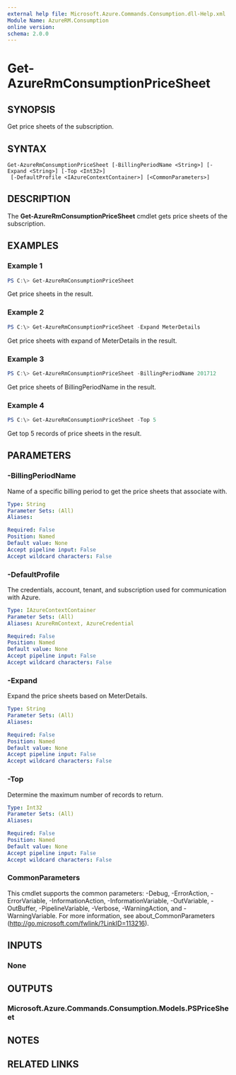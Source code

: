```yaml
---
external help file: Microsoft.Azure.Commands.Consumption.dll-Help.xml
Module Name: AzureRM.Consumption
online version:
schema: 2.0.0
---
```


# Get-AzureRmConsumptionPriceSheet

## SYNOPSIS
Get price sheets of the subscription.

## SYNTAX

```
Get-AzureRmConsumptionPriceSheet [-BillingPeriodName <String>] [-Expand <String>] [-Top <Int32>]
 [-DefaultProfile <IAzureContextContainer>] [<CommonParameters>]
```

## DESCRIPTION
The **Get-AzureRmConsumptionPriceSheet** cmdlet gets price sheets of the subscription.

## EXAMPLES

### Example 1
```powershell
PS C:\> Get-AzureRmConsumptionPriceSheet
```

Get price sheets in the result.

### Example 2
```powershell
PS C:\> Get-AzureRmConsumptionPriceSheet -Expand MeterDetails
```

Get price sheets with expand of MeterDetails in the result.

### Example 3
```powershell
PS C:\> Get-AzureRmConsumptionPriceSheet -BillingPeriodName 201712
```

Get price sheets of BillingPeriodName in the result.

### Example 4
```powershell
PS C:\> Get-AzureRmConsumptionPriceSheet -Top 5
```

Get top 5 records of price sheets in the result.

## PARAMETERS

### -BillingPeriodName
Name of a specific billing period to get the price sheets that associate with.

```yaml
Type: String
Parameter Sets: (All)
Aliases:

Required: False
Position: Named
Default value: None
Accept pipeline input: False
Accept wildcard characters: False
```

### -DefaultProfile
The credentials, account, tenant, and subscription used for communication with Azure.

```yaml
Type: IAzureContextContainer
Parameter Sets: (All)
Aliases: AzureRmContext, AzureCredential

Required: False
Position: Named
Default value: None
Accept pipeline input: False
Accept wildcard characters: False
```

### -Expand
Expand the price sheets based on MeterDetails.

```yaml
Type: String
Parameter Sets: (All)
Aliases:

Required: False
Position: Named
Default value: None
Accept pipeline input: False
Accept wildcard characters: False
```

### -Top
Determine the maximum number of records to return.

```yaml
Type: Int32
Parameter Sets: (All)
Aliases:

Required: False
Position: Named
Default value: None
Accept pipeline input: False
Accept wildcard characters: False
```

### CommonParameters
This cmdlet supports the common parameters: -Debug, -ErrorAction, -ErrorVariable, -InformationAction, -InformationVariable, -OutVariable, -OutBuffer, -PipelineVariable, -Verbose, -WarningAction, and -WarningVariable.
For more information, see about_CommonParameters (http://go.microsoft.com/fwlink/?LinkID=113216).

## INPUTS

### None


## OUTPUTS

### Microsoft.Azure.Commands.Consumption.Models.PSPriceSheet


## NOTES

## RELATED LINKS
